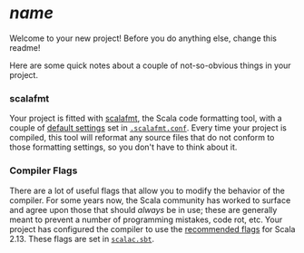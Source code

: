 # $name$

Welcome to your new project! Before you do anything else, change this readme!

Here are some quick notes about a couple of not-so-obvious things in your project.

### scalafmt

Your project is fitted with [scalafmt](https://scalameta.org/scalafmt/), the Scala code formatting tool, with a couple of [default settings](https://scalameta.org/scalafmt/docs/configuration.html) set in [`.scalafmt.conf`](.scalafmt.conf). Every time your project is compiled, this tool will reformat any source files that do not conform to those formatting settings, so you don't have to think about it.

### Compiler Flags

There are a lot of useful flags that allow you to modify the behavior of the compiler. For some years now, the Scala community has worked to surface and agree upon those that should _always_ be in use; these are generally meant to prevent a number of programming mistakes, code rot, etc. Your project has configured the compiler to use the [recommended flags]((https://nathankleyn.com/2019/05/13/recommended-scalac-flags-for-2-13/)) for Scala 2.13. These flags are set in [`scalac.sbt`](scalac.sbt).
